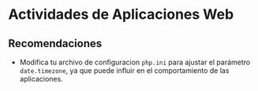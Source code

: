 # Actividades de Aplicaciones Web

## Recomendaciones

- Modifica tu archivo de configuracion `php.ini` para ajustar el parámetro
  `date.timezone`, ya que puede influir en el comportamiento de las aplicaciones.
